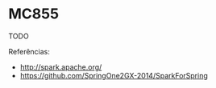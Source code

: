 # MC855

TODO

Referências:
- http://spark.apache.org/
- https://github.com/SpringOne2GX-2014/SparkForSpring
